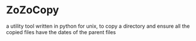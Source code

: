 # ZoZoCopy
a utility tool written in python for unix, to copy a directory and ensure all the copied files have the dates of the parent files
